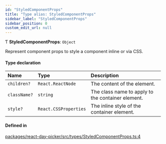 ```yaml
---
id: "StyledComponentProps"
title: "Type alias: StyledComponentProps"
sidebar_label: "StyledComponentProps"
sidebar_position: 0
custom_edit_url: null
---
```


Ƭ **StyledComponentProps**: `Object`

Represent component props to style a component inline or via CSS.

#### Type declaration

| Name | Type | Description |
| :------ | :------ | :------ |
| `children?` | `React.ReactNode` | The content of the element. |
| `className?` | `string` | The class name to apply to the container element. |
| `style?` | `React.CSSProperties` | The inline style of the container element. |

#### Defined in

[packages/react-day-picker/src/types/StyledComponentProps.ts:4](https://github.com/gpbl/react-day-picker/blob/6bc3b9d0/packages/react-day-picker/src/types/StyledComponentProps.ts#L4)
